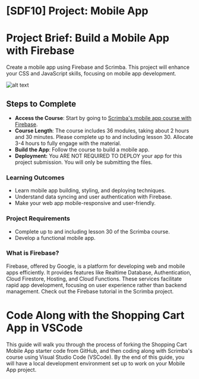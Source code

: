 # [SDF10] Project: Mobile App

# Project Brief: Build a Mobile App with Firebase

Create a mobile app using Firebase and Scrimba. This project will enhance your CSS and JavaScript skills, focusing on mobile app development.

![alt text](<Mobile App.png>)

## Steps to Complete

- **Access the Course**: Start by going to [Scrimba's mobile app course with Firebase](https://scrimba.com/learn/learnjavascript/lets-build-a-mobile-app-with-firebase-coafc415fb8e007eadfa60822).
- **Course Length**: The course includes 36 modules, taking about 2 hours and 30 minutes. Please complete up to and including lesson 30. Allocate 3-4 hours to fully engage with the material.
- **Build the App**: Follow the course to build a mobile app.
- **Deployment:** You ARE NOT REQUIRED TO DEPLOY your app for this project submission. You will only be submitting the files.

### Learning Outcomes

- Learn mobile app building, styling, and deploying techniques.
- Understand data syncing and user authentication with Firebase.
- Make your web app mobile-responsive and user-friendly.

### Project Requirements

- Complete up to and including lesson 30 of the Scrimba course.
- Develop a functional mobile app.

### What is Firebase?

Firebase, offered by Google, is a platform for developing web and mobile apps efficiently. It provides features like Realtime Database, Authentication, Cloud Firestore, Hosting, and Cloud Functions. These services facilitate rapid app development, focusing on user experience rather than backend management. Check out the Firebase tutorial in the Scrimba project.

# Code Along with the Shopping Cart App in VSCode

This guide will walk you through the process of forking the Shopping Cart Mobile App starter code from GitHub, and then coding along with Scrimba's course using Visual Studio Code (VSCode). By the end of this guide, you will have a local development environment set up to work on your Mobile App project.
